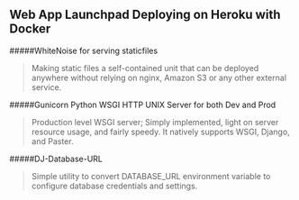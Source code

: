 Web App Launchpad Deploying on Heroku with Docker 
-


#####WhiteNoise for serving staticfiles 
>Making static files a self-contained unit that can be deployed anywhere 
without relying on nginx, Amazon S3 or any other external service.

#####Gunicorn Python WSGI HTTP UNIX Server for both Dev and Prod
>Production level WSGI server; Simply implemented, light on server resource usage, and fairly speedy. It natively supports WSGI, Django, and Paster.

#####DJ-Database-URL
>Simple utility to convert DATABASE_URL environment variable to configure database credentials and settings.
>